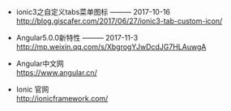 
- ionic3之自定义tabs菜单图标   ——— 2017-10-16  
http://blog.giscafer.com/2017/06/27/ionic3-tab-custom-icon/

- Angular5.0.0新特性  ——— 2017-11-3  
http://mp.weixin.qq.com/s/XbgrogYJwDcdJG7HLAuwgA  

- Angular中文网  
https://www.angular.cn/

- Ionic 官网  
http://ionicframework.com/